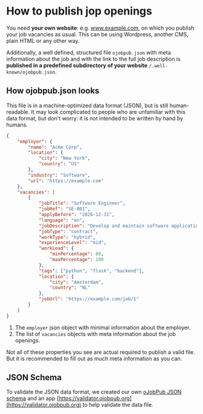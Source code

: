 
# How to publish jop openings

You need **your own website**: e.g. www.example.com, on which you publish your job vacancies as usual. This can be using Wordpress, another CMS, plain HTML or any other way.

Additionally, a well defined, structured file `ojobpub.json` with meta information about the job and with the link to the full job description is **published in a predefined subdirectory of your website** `/.well-known/ojobpub.json`.

## How ojobpub.json looks

This file is in a machine-optimized data format (JSON), but is still human-readable. It may look complicated to people who are unfamiliar with this data format, but don't worry: it is not intended to be written by hand by humans.

```json
{
    "employer": {
        "name": "Acme Corp",
        "location": {
            "city": "New York",
            "country": "US"
        },
        "industry": "Software",
        "url": "https://example.com"
    },
    "vacancies": [
        {
            "jobTitle": "Software Engineer",
            "jobRef": "SE-001",
            "applyBefore": "2026-12-31",
            "language": "en",
            "jobDescription": "Develop and maintain software applications.",
            "jobType": "contract",
            "workType": "hybrid",
            "experienceLevel": "mid",
            "workLoad": {
                "minPercentage": 80,
                "maxPercentage": 100
            },
            "tags": ["python", "flask", "backend"],
            "location": {
                "city": "Amsterdam",
                "country": "NL"
            },
            "jobUrl": "https://example.com/job/1"
        }
    ]
}
```

1. The `employer` json object with minimal information about the employer.
2. The list of `vacancies` objects with meta information about the job openings.

Not all of these properties you see are actual required to publish a valid file. But it is recommended to fill out as much meta information as you can. 

## JSON Schema

To validate the JSON data format, we created our own [oJobPub JSON schema](https://github.com/ojobpub/schema) and an app [https://validator.ojobpub.org](https://validator.ojobpub.org) to help validate the data file.
